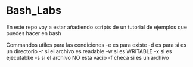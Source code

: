 # Bash_Labs

En este repo voy a estar añadiendo scripts de un tutorial de ejemplos que puedes hacer en bash

Commandos utiles para las condiciones
-e es para existe
-d es para si es un directorio
-r si el archivo es readable
-w si es WRITABLE
-x si es ejecutabke
-s si el archivo NO esta vacio
-f checa si es un archivo
